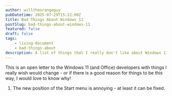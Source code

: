 ```yaml
---
author: willtheorangeguy
pubDatetime: 2025-07-29T15:22:00Z
title: Bad Things About Windows 11
postSlug: bad-things-about-windows-11
featured: false
draft: false
tags:
    - living-document
    - bad-things-about
description: A list of things that I really don't like about Windows 11.
---
```


This is an open letter to the Windows 11 (and Office) developers with things I really wish would change - or if there is a good reason for things to be this way, I would love to know why!

1. The new position of the Start menu is annoying - at least it can be fixed.
